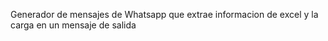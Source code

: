 Generador de mensajes de Whatsapp que extrae informacion de excel y la carga en un mensaje de salida 
